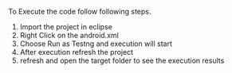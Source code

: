 To Execute the code follow following steps.
1. Import the project in eclipse
2. Right Click on the android.xml 
3. Choose Run as Testng and execution will start
4. After execution refresh the project
5. refresh and open the target folder to see the execution results
